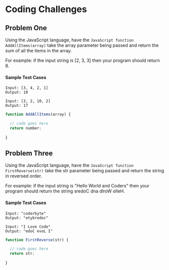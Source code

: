# Coding Challenges

## Problem One
Using the JavaScript language, have the ```JavaScript function AddAllItems(array)``` take the array parameter being passed and return the sum of all the items in the array. 

For example: if the input string is [2, 3, 3] then your program should return 8. 

#### Sample Test Cases

```
Input: [3, 4, 2, 1]
Output: 10
```

```
Input: [3, 2, 10, 2]
Output: 17
```

```JavaScript
function AddAllItems(array) { 

  // code goes here  
  return number; 
         
}
```

## Problem Three
Using the JavaScript language, have the `JavaScript function FirstReverse(str)` take the str parameter being passed and return the string in reversed order. 

For example: if the input string is "Hello World and Coders" then your program should return the string sredoC dna dlroW olleH. 

#### Sample Test Cases

```
Input: "coderbyte"
Output: "etybredoc"
```

```
Input: "I Love Code"
Output: "edoC evoL I"
```

```JavaScript
function FirstReverse(str) { 

  // code goes here  
  return str; 
         
}
```